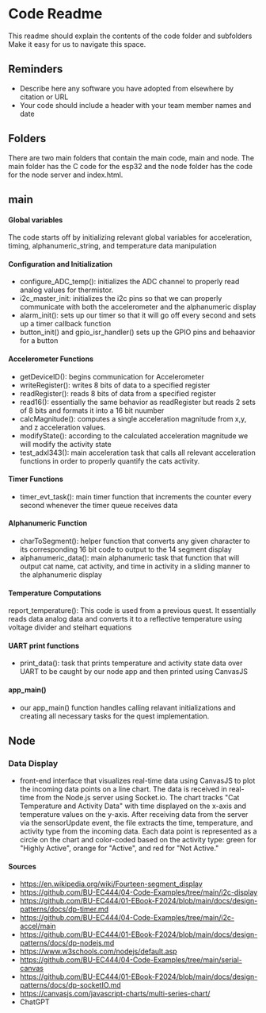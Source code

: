 # Code Readme

This readme should explain the contents of the code folder and subfolders
Make it easy for us to navigate this space.

## Reminders
- Describe here any software you have adopted from elsewhere by citation or URL
- Your code should include a header with your team member names and date

## Folders
There are two main folders that contain the main code, main and node. The main folder has the C code for the esp32 and the node folder has the code for the node server and index.html.

## main

#### Global variables
The code starts off by initializing relevant global variables for acceleration, timing, alphanumeric_string, and temperature data manipulation

#### Configuration and Initialization
- configure_ADC_temp(): initializes the ADC channel to properly read analog values for thermistor.
- i2c_master_init: initializes the i2c pins so that we can properly communicate with both the accelerometer and the alphanumeric display
- alarm_init(): sets up our timer so that it will go off every second and sets up a timer callback function
- button_init() and gpio_isr_handler() sets up the GPIO pins and behaavior for a button

#### Accelerometer Functions
- getDeviceID(): begins communication for Accelerometer
- writeRegister(): writes 8 bits of data to a specified register
- readRegister(): reads 8 bits of data from a specified register
- read16(): essentially the same behavior as readRegister but reads 2 sets of 8 bits and formats it into a 16 bit nuumber
- calcMagnitude(): computes a single acceleration magnitude from x,y, and z acceleration values.
- modifyState(): according to the calculated acceleration magnitude we will modify the activity state
- test_adxl343(): main acceleration task that calls all relevant acceleration functions in order to properly quantify the cats activity. 

#### Timer Functions
- timer_evt_task(): main timer function that increments the counter every second whenever the timer queue receives data


#### Alphanumeric Function
- charToSegment(): helper function that converts any given character to its corresponding 16 bit code to output to the 14 segment display
- alphanumeric_data(): main alphanumeric task that function that will output cat name, cat activity, and time in activity in a sliding manner to the alphanumeric display 

#### Temperature Computations
report_temperature(): This code is used from a previous quest. It essentially reads data analog data and converts it to a reflective temperature using voltage divider and steihart equations

#### UART print functions
- print_data(): task that prints temperature and activity state data over UART to be caught by our node app and then printed using CanvasJS

#### app_main()
- our app_main() function handles calling relavant initializations and creating all necessary tasks for the quest implementation.


## Node

### Data Display
- front-end interface that visualizes real-time data using CanvasJS to plot the incoming data points on a line chart. The data is received in real-time from the Node.js server using Socket.io. The chart tracks "Cat Temperature and Activity Data" with time displayed on the x-axis and temperature values on the y-axis. After receiving data from the server via the sensorUpdate event, the file extracts the time, temperature, and activity type from the incoming data. Each data point is represented as a circle on the chart and color-coded based on the activity type: green for "Highly Active", orange for "Active", and red for "Not Active."


#### Sources
- https://en.wikipedia.org/wiki/Fourteen-segment_display
- https://github.com/BU-EC444/04-Code-Examples/tree/main/i2c-display
- https://github.com/BU-EC444/01-EBook-F2024/blob/main/docs/design-patterns/docs/dp-timer.md
- https://github.com/BU-EC444/04-Code-Examples/tree/main/i2c-accel/main
- https://github.com/BU-EC444/01-EBook-F2024/blob/main/docs/design-patterns/docs/dp-nodejs.md
- https://www.w3schools.com/nodejs/default.asp
- https://github.com/BU-EC444/04-Code-Examples/tree/main/serial-canvas
- https://github.com/BU-EC444/01-EBook-F2024/blob/main/docs/design-patterns/docs/dp-socketIO.md
- https://canvasjs.com/javascript-charts/multi-series-chart/
- ChatGPT
